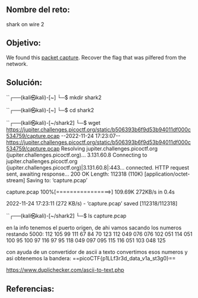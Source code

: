## Nombre del reto:
shark on wire 2

## Objetivo:
We found this [packet capture](https://jupiter.challenges.picoctf.org/static/b506393b6f9d53b94011df000c534759/capture.pcap). Recover the flag that was pilfered from the network.

## Solución:
``┌──(kali㉿kali)-[~]
└─$ mkdir shark2 
                                                                             
``┌──(kali㉿kali)-[~]
└─$ cd shark2 
                                                                             
``┌──(kali㉿kali)-[~/shark2]
└─$ wget https://jupiter.challenges.picoctf.org/static/b506393b6f9d53b94011df000c534759/capture.pcap
--2022-11-24 17:23:07--  https://jupiter.challenges.picoctf.org/static/b506393b6f9d53b94011df000c534759/capture.pcap
Resolving jupiter.challenges.picoctf.org (jupiter.challenges.picoctf.org)... 3.131.60.8
Connecting to jupiter.challenges.picoctf.org (jupiter.challenges.picoctf.org)|3.131.60.8|:443... connected.
HTTP request sent, awaiting response... 200 OK
Length: 112318 (110K) [application/octet-stream]
Saving to: ‘capture.pcap’

capture.pcap        100%[================>] 109.69K   272KB/s    in 0.4s    

2022-11-24 17:23:11 (272 KB/s) - ‘capture.pcap’ saved [112318/112318]

                                                                             
``┌──(kali㉿kali)-[~/shark2]
└─$ ls
capture.pcap

en la info tenemos el puerto origen, de ahi vamos sacando los numeros restando 5000:
112 105 99 111 67 84 70 123 112 049 076 076 102 051 114 051 100 95 100 97 116 97 95 118 049 097 095 115 116 051 103 048 125 

con ayuda de un convertidor de ascii a texto convertimos esos numeros y asi obtenemos la bandera:
==picoCTF{p1LLf3r3d_data_v1a_st3g0}==

https://www.duplichecker.com/ascii-to-text.php

## Referencias: